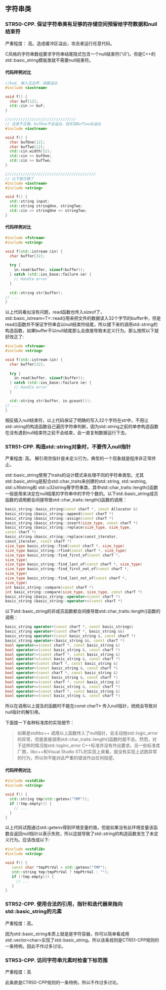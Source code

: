

## 字符串类

### STR50-CPP. 保证字符串类有足够的存储空间预留给字符数据和null结束符

严重程度： 高。造成缓冲区溢出，攻击者运行任意代码。

C风格的字符串数组要求字符串结尾隐式包含一个null结束符('\0')。但是C++的std::basic_string模版类就不需要null结束符。

#### 代码样例对比

``` cpp
//bad, 输入无边界，容器溢出
#include <iostream>

void f() {
  char buf[12];
  std::cin >> buf;
}

////////////////////////////////
// 还是不正确，bufOne不会溢出，但实际BufTwo会溢出
#include <iostream>

void f() {
  char bufOne[12];
  char bufTwo[12];
  std::cin.width(12);
  std::cin >> bufOne;
  std::cin >> bufTwo;
}

/////////////////////////////////////////
// 以下就正确了
#include <iostream>
#include <string>

void f() {
  std::string input;
  std::string stringOne, stringTwo;
  std::cin >> stringOne >> stringTwo;
}
```

#### 代码样例对比

``` cpp
#include <fstream>
#include <string>

void f(std::istream &in) {
  char buffer[32];
  
  try {
    in.read(buffer, sizeof(buffer));
  } catch (std::ios_base::failure &e) {
    // Handle error
  }
  
  std::string str(buffer);
// ...
}
```
以上代码看似没有问题，read函数也传入sizeof了，std::basic_istream\<T\>::read()用来把文件的数据读入32个字节的buffer中，但是read()函数并不保证字符串会以null结束符结尾，所以接下来的调用std::string的构造函数，如果buffer不以null结尾那么会直接导致未定义行为。那么按照以下就好改正了:

``` cpp
#include <fstream>
#include <string>

void f(std::istream &in) {
  char buffer[32];
  
  try {
    in.read(buffer, sizeof(buffer));
  } catch (std::ios_base::failure &e) {
    // Handle error
  }

  std::string str(buffer, in.gcount());
// ...
}
```

相反插入null结束符，以上代码保证了明确的写入32个字符在str中，不用让std::string的构造函数自己遍历字符串判断，因为std::string之前的单参构造函数在没有遇到null结束符之前不会结束，会一直复制数据运行下去。

###  STR51-CPP. 构造std::string对象时，不要传入null指针

严重程度: 高。  解引用空指针是未定义行为，典型的一个现象就是程序非正常终止。

std::basic_string使用了traits的设计模式来处理不同的字符串类型。尤其std::basic_string是配合std::char_traits来创建的std::string, std::wstring, std::u16string和
std::u32string等字符串类，其中std::char_traits::length()函数一般是用来决定在null结尾的字符串中的字符个数的。以下std::basic_string成员函数的调用都会间接导致std::char_traits::length()函数的调用：

``` cpp
basic_string::basic_string(const charT *, const Allocator &)
basic_string &basic_string::append(const charT *)
basic_string &basic_string::assign(const charT *)
basic_string &basic_string::insert(size_type, const charT *)
basic_string &basic_string::replace(size_type, size_type,
const charT *)
basic_string &basic_string::replace(const_iterator,
const_iterator, const charT *)
size_type basic_string::find(const charT *, size_type)
size_type basic_string::rfind(const charT *, size_type)
size_type basic_string::find_first_of(const charT *,
size_type)
size_type basic_string::find_last_of(const charT *, size_type)
size_type basic_string::find_first_not_of(const charT *,
size_type)
size_type basic_string::find_last_not_of(const charT *,
size_type)
int basic_string::compare(const charT *)
int basic_string::compare(size_type, size_type, const charT *)
basic_string &basic_string::operator=(const charT *)
basic_string &basic_string::operator+=(const charT *)
```

以下std::basic_string的非成员函数都会间接导致std::char_traits::length()函数的调用：

``` cpp
basic_string operator+(const charT *, const basic_string&)
basic_string operator+(const charT *, basic_string &&)
basic_string operator+(const basic_string &, const charT *)
basic_string operator+(basic_string &&, const charT *)
bool operator==(const charT *, const basic_string &)
bool operator==(const basic_string &, const charT *)
bool operator!=(const charT *, const basic_string &)
bool operator!=(const basic_string &, const charT *)
bool operator<(const charT *, const basic_string &)
bool operator<(const basic_string &, const charT *)
bool operator>(const charT *, const basic_string &)
bool operator>(const basic_string &, const charT *)
bool operator<=(const charT *, const basic_string &)
bool operator<=(const basic_string &, const charT *)
bool operator>=(const charT *, const basic_string &)
bool operator>=(const basic_string &, const charT *)
```

所以在调用以上提及的函数时不能在const charT* 传入null指针，统统会导致对null指针的解引用。

下面提一下各种标准库的实现细节：

> 如果是stdlibc++ 调用以上函数传入了null指针，会主动抛std::logic_error的异常，但是直接调用std::char_traits::length()函数时就不会。然而，对于这样的情况抛std::loginc_error C++标准并没有作出要求。另一些标准库厂商，libc++和Visual Studio STL的实现上来看，就没有实现上述跑异常的行为，所以你不能对此严重的错误作出任何指望。

#### 代码样例对比

``` cpp
#include <cstdlib>
#include <string>

void f() {
  std::string tmp(std::getenv("TMP"));
  if (!tmp.empty()) {
    // ...
  }
}
```

以上代码试图通过std::getenv得到环境变量的值，但是如果没有此环境变量该函数会返回null指针以表示失败，所以这就导致了std::string的构造函数发生了未定义行为。应该改成以下:

``` cpp
#include <cstdlib>
#include <string>

void f() {
   const char *tmpPtrVal = std::getenv("TMP");
   std::string tmp(tmpPtrVal ? tmpPtrVal : "");
   if (!tmp.empty()) {
     // ...
   }
}
```

### STR52-CPP. 使用合法的引用，指针和迭代器来指向std::basic_string的元素

严重程度：高。

因为std::basic_string本质上就是是字符容器，你可以简单看成用std::vector\<char\>实现了std::basic_string。所以该条规则是CTR51-CPP规则的一条特例。因此不作过多讨论。

### STR53-CPP. 访问字符串元素时检查下标范围

严重程度：高

此条款是CTR50-CPP规则的一条特例，所以不作过多讨论。